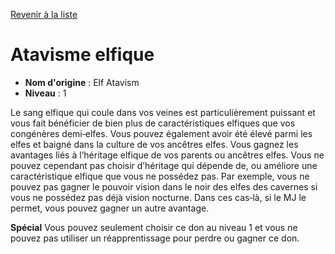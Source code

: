 [Revenir à la liste](list.md)

# Atavisme elfique

 * **Nom d'origine** : Elf Atavism
 * **Niveau** : 1


<p>Le sang elfique qui coule dans vos veines est particulièrement puissant et vous fait bénéficier de bien plus de caractéristiques elfiques que vos congénères demi‑elfes. Vous pouvez également avoir été élevé parmi les elfes et baigné dans la culture de vos ancêtres elfes. Vous gagnez les avantages liés à l’héritage elfique de vos parents ou ancêtres elfes. Vous ne pouvez cependant pas choisir d’héritage qui dépende de, ou améliore une caractéristique elfique que vous ne possédez pas. Par exemple, vous ne pouvez pas gagner le pouvoir vision dans le noir des elfes des cavernes si vous ne possédez pas déjà vision nocturne. Dans ces cas‑là, si le MJ le permet, vous pouvez gagner un autre avantage.</p>
<p><strong>Spécial</strong> Vous pouvez seulement choisir ce don au niveau 1 et vous ne pouvez pas utiliser un réapprentissage pour perdre ou gagner ce don.</p>